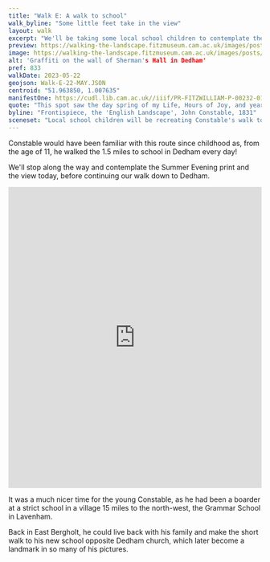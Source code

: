 ```yaml
---
title: "Walk E: A walk to school"
walk_byline: "Some little feet take in the view"
layout: walk
excerpt: "We'll be taking some local school children to contemplate the Summer Evening view"
preview: https://walking-the-landscape.fitzmuseum.cam.ac.uk/images/posts/Wall-Writing_preview.jpg
image: https://walking-the-landscape.fitzmuseum.cam.ac.uk/images/posts/Wall-Writing.jpg
alt: 'Graffiti on the wall of Sherman's Hall in Dedham'
pref: 833
walkDate: 2023-05-22
geojson: Walk-E-22-MAY.JSON
centroid: "51.963850, 1.007635"
manifestOne: https://cudl.lib.cam.ac.uk//iiif/PR-FITZWILLIAM-P-00232-01954-00002-B
quote: "This spot saw the day spring of my Life, Hours of Joy, and years of Happiness, This place first tinged my boyish fancy with a love of the art, This place was the origin of my fame."
byline: "Frontispiece, the 'English Landscape', John Constable, 1831"
sceneset: "Local school children will be recreating Constable's walk to school and contemplating the Summer Evening view"
---
```

Constable would have been familiar with this route since childhood as, from the age of 11, he walked the 1.5 miles to school in Dedham every day! 

We'll stop along the way and contemplate the Summer Evening print and the view today, before continuing our walk down to Dedham.

<iframe src="https://fitzmuseum.cam.ac.uk/uv.html#?manifest={{ page.manifestOne }}&c=0&m=0&cv=0&config=&locales=en-GB:English (GB),cy-GB:Cymraeg,fr-FR:Français (FR),pl-PL:Polski,sv-SE:Svenska&r=0" width="100%" height="600" allowfullscreen frameborder="0"></iframe>

It was a much nicer time for the young Constable, as he had been a boarder at a strict school in a village 15 miles to the north-west, the Grammar School in Lavenham. 

Back in East Bergholt, he could live back with his family and make the short walk to his new school opposite Dedham church, which later become a landmark in so many of his pictures.
